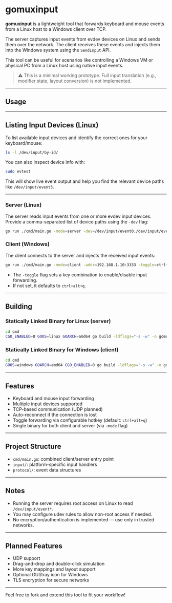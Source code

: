 # gomuxinput

**gomuxinput** is a lightweight tool that forwards keyboard and mouse events from a Linux host to a Windows client over TCP.

The server captures input events from evdev devices on Linux and sends them over the network. The client receives these events and injects them into the Windows system using the `SendInput` API.

This tool can be useful for scenarios like controlling a Windows VM or physical PC from a Linux host using native input events.

> ⚠️ This is a minimal working prototype. Full input translation (e.g., modifier state, layout conversion) is not implemented.

---

## Usage

---

## Listing Input Devices (Linux)

To list available input devices and identify the correct ones for your keyboard/mouse:

```bash
ls -l /dev/input/by-id/
```

You can also inspect device info with:

```bash
sudo evtest
```

This will show live event output and help you find the relevant device paths like `/dev/input/event3`.

---

### Server (Linux)
The server reads input events from one or more evdev input devices.
Provide a comma-separated list of device paths using the `-dev` flag:

```bash
go run ./cmd/main.go -mode=server -dev=/dev/input/event0,/dev/input/event1
```

### Client (Windows)
The client connects to the server and injects the received input events:

```bash
go run ./cmd/main.go -mode=client -addr=192.168.1.10:3333 -toggle=ctrl+alt+q
```

- The `-toggle` flag sets a key combination to enable/disable input forwarding.
- If not set, it defaults to `ctrl+alt+q`.

---

## Building

### Statically Linked Binary for Linux (server)
```bash
cd cmd
CGO_ENABLED=0 GOOS=linux GOARCH=amd64 go build -ldflags="-s -w" -o gomuxinput
```

### Statically Linked Binary for Windows (client)
```bash
cd cmd
GOOS=windows GOARCH=amd64 CGO_ENABLED=0 go build -ldflags="-s -w" -o gomuxinput.exe
```

---

## Features
- Keyboard and mouse input forwarding
- Multiple input devices supported
- TCP-based communication (UDP planned)
- Auto-reconnect if the connection is lost
- Toggle forwarding via configurable hotkey (default: `ctrl+alt+q`)
- Single binary for both client and server (via `-mode` flag)

---

## Project Structure
- `cmd/main.go`: combined client/server entry point
- `input/`: platform-specific input handlers
- `protocol/`: event data structures

---

## Notes
- Running the server requires root access on Linux to read `/dev/input/event*`.
- You may configure udev rules to allow non-root access if needed.
- No encryption/authentication is implemented — use only in trusted networks.

---

## Planned Features
- UDP support
- Drag-and-drop and double-click simulation
- More key mappings and layout support
- Optional GUI/tray icon for Windows
- TLS encryption for secure networks

---

Feel free to fork and extend this tool to fit your workflow!
